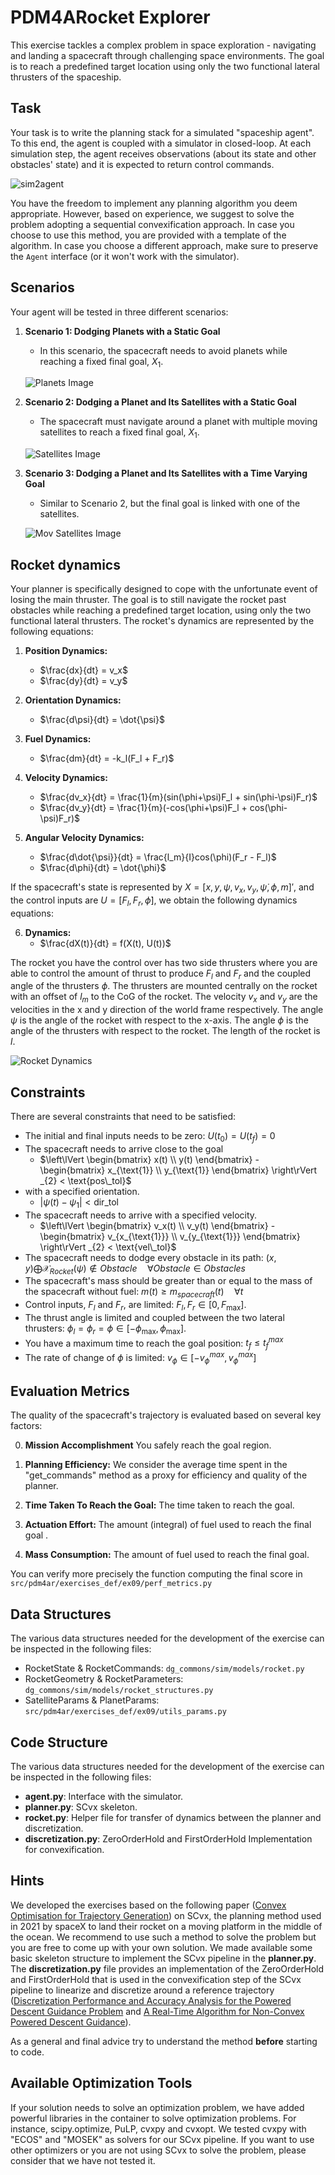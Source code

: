 # PDM4ARocket Explorer

This exercise tackles a complex problem in space exploration - navigating and landing a spacecraft through challenging space environments. 
The goal is to reach a predefined target location using only the two functional lateral thrusters of the spaceship. 

## Task
Your task is to write the planning stack for a simulated "spaceship agent".
To this end, the agent is coupled with a simulator in closed-loop.
At each simulation step, the agent receives observations (about its state and other obstacles' state) and it is expected to return control commands.

![sim2agent](https://user-images.githubusercontent.com/18750753/144580159-d4d29506-03b2-49b9-b4b8-3cde701cc7d4.png)

You have the freedom to implement any planning algorithm you deem appropriate. 
However, based on experience, we suggest to solve the problem adopting a sequential convexification approach.
In case you choose to use this method, you are provided with a template of the algorithm. 
In case you choose a different approach, make sure to preserve the `Agent` interface (or it won't work with the simulator).

## Scenarios

Your agent will be tested in three different scenarios:

1. **Scenario 1: Dodging Planets with a Static Goal**
   - In this scenario, the spacecraft needs to avoid planets while reaching a fixed final goal, $X_1$.

   ![Planets Image](https://github.com/PDM4AR/exercises/assets/91316303/b8afdb04-2f5a-4236-bde7-09b26dcdfa4e)

2. **Scenario 2: Dodging a Planet and Its Satellites with a Static Goal**
   - The spacecraft must navigate around a planet with multiple moving satellites to reach a fixed final goal, $X_1$.

   ![Satellites Image](https://github.com/PDM4AR/exercises/assets/91316303/395d0a10-98ee-4a56-9cd3-7ce004c91bb5)

3. **Scenario 3: Dodging a Planet and Its Satellites with a Time Varying Goal**
   - Similar to Scenario 2, but the final goal is linked with one of the satellites.

   ![Mov Satellites Image](https://github.com/PDM4AR/exercises/assets/91316303/e775ad18-aa5e-4a83-bf16-b93aeff6c6b0)

## Rocket dynamics
Your planner is specifically designed to cope with the unfortunate event of losing the main thruster.
The goal is to still navigate the rocket past obstacles while reaching a predefined target location, using only the two functional lateral thrusters. 
The rocket's dynamics are represented by the following equations:

1. **Position Dynamics:**
    - $\frac{dx}{dt} = v_x$
    - $\frac{dy}{dt} = v_y$

2. **Orientation Dynamics:**
    - $\frac{d\psi}{dt} = \dot{\psi}$

3. **Fuel Dynamics:**
    - $\frac{dm}{dt} = -k_l(F_l + F_r)$

4. **Velocity Dynamics:**
    - $\frac{dv_x}{dt} = \frac{1}{m}(sin(\phi+\psi)F_l + sin(\phi-\psi)F_r)$
    - $\frac{dv_y}{dt} = \frac{1}{m}(-cos(\phi+\psi)F_l + cos(\phi-\psi)F_r)$

5. **Angular Velocity Dynamics:**
    - $\frac{d\dot{\psi}}{dt} = \frac{l_m}{I}cos(\phi)(F_r - F_l)$
    - $\frac{d\phi}{dt} = \dot{\phi}$

If the spacecraft's state is represented by $X = [x, y, \psi, v_x, v_y, \dot{\psi}, \phi, m]'$, and the control inputs are $U = [F_l, F_r, \dot{\phi}]$, we obtain the following dynamics equations:

6. **Dynamics:**
    - $\frac{dX(t)}{dt} = f(X(t), U(t))$

The rocket you have the control over has two side thrusters where you are able to control the amount of thrust to produce $F_l$ and $F_r$ and the coupled angle of the thrusters $\phi$. The thrusters are mounted centrally on the rocket with an offset of $l_m$ to the CoG of the rocket. The velocity $v_x$ and $v_y$ are the velocities in the x and y direction of the world frame respectively. The angle $\psi$ is the angle of the rocket with respect to the x-axis. The angle $\phi$ is the angle of the thrusters with respect to the rocket. The length of the rocket is $l$.

![Rocket Dynamics](https://github.com/PDM4AR/exercises/assets/91316303/6557d710-f4e1-4f95-95b1-a9a11216eb32)

## Constraints

There are several constraints that need to be satisfied:

- The initial and final inputs needs to be zero: $U(t_0) = U(t_f) = 0$
- The spacecraft needs to arrive close to the goal
    - $\left\lVert \begin{bmatrix} x(t) \\ y(t) \end{bmatrix} - \begin{bmatrix} x_{\text{1}} \\ y_{\text{1}} \end{bmatrix} \right\rVert _{2} < \text{pos\_tol}$
- with a specified orientation.
    - $|\psi(t) - \psi_{\text{1}}| < \text{dir\_tol}$
- The spacecraft needs to arrive with a specified velocity.
    - $\left\lVert \begin{bmatrix} v_x(t) \\ v_y(t) \end{bmatrix} - \begin{bmatrix} v_{x_{\text{1}}} \\ v_{y_{\text{1}}} \end{bmatrix} \right\rVert _{2} < \text{vel\_tol}$
- The spacecraft needs to dodge every obstacle in its path: $(x, y) \bigoplus \mathcal{X}_{Rocket}(\psi) \notin Obstacle \quad \forall Obstacle \in Obstacles$
- The spacecraft's mass should be greater than or equal to the mass of the spacecraft without fuel: $m(t) \geq m_{spacecraft}(t) \quad \forall t$
- Control inputs, $F_l$ and $F_r$, are limited: $F_l, F_r \in [0, F_{\text{max}}]$.
- The thrust angle is limited and coupled between the two lateral thrusters: $\phi_l=\phi_r=\phi \in [-\phi_{\text{max}}, \phi_{\text{max}}]$.
- You have a maximum time to reach the goal position: $t_f \leq t_f^{max}$
- The rate of change of $\phi$ is limited: $v_\phi \in [-v^{max}_ϕ ,v^{max}_ϕ ]$

## Evaluation Metrics

The quality of the spacecraft's trajectory is evaluated based on several key factors:

0. **Mission Accomplishment** You safely reach the goal region.

1. **Planning Efficiency:** We consider the average time spent in the "get_commands" method as a proxy for efficiency and quality of the planner.

2. **Time Taken To Reach the Goal:** The time taken to reach the goal.

3. **Actuation Effort:** The amount (integral) of fuel used to reach the final goal .

4. **Mass Consumption:** The amount of fuel used to reach the final goal.

You can verify more precisely the function computing the final score in  `src/pdm4ar/exercises_def/ex09/perf_metrics.py` 

## Data  Structures

The various data structures needed for the development of the exercise can be inspected in the following files:

- RocketState & RocketCommands: `dg_commons/sim/models/rocket.py`
- RocketGeometry & RocketParameters: `dg_commons/sim/models/rocket_structures.py`
- SatelliteParams & PlanetParams: `src/pdm4ar/exercises_def/ex09/utils_params.py`

## Code Structure
The various data structures needed for the development of the exercise can be inspected in the following files:

- **agent.py**: Interface with the simulator.
- **planner.py**: SCvx skeleton.
- **rocket.py**: Helper file for transfer of dynamics between the planner and discretization.
- **discretization.py**: ZeroOrderHold and FirstOrderHold Implementation  for convexification.

## Hints
We developed the exercises based on the following paper ([Convex Optimisation for Trajectory Generation](https://arxiv.org/pdf/2106.09125.pdf)) on SCvx, the planning method used in 2021 by spaceX to land their rocket on a moving platform in the middle of the ocean. We recommend to use such a method to solve the problem but you are free to come up with your own solution. We made available some basic skeleton structure to implement the SCvx pipeline in the **planner.py**. The **discretization.py** file provides an implementation of the ZeroOrderHold and FirstOrderHold that is used in the convexification step of the SCvx pipeline to linearize and discretize around a reference trajectory ([Discretization Performance and Accuracy Analysis for the Powered Descent Guidance Problem](https://www.researchgate.net/publication/330200259_Discretization_Performance_and_Accuracy_Analysis_for_the_Rocket_Powered_Descent_Guidance_Problem) and [A Real-Time Algorithm  for Non-Convex Powered Descent Guidance](https://depts.washington.edu/uwrainlab/wordpress/wp-content/uploads/2020/01/AIAA_SciTech_2020.pdf)).

<!-- In the paper "A Real-Time Algorithm for Non-Convex Powered Descent Guidance" (https://depts.washington.edu/uwrainlab/wordpress/wp-content/uploads/2020/01/AIAA_SciTech_2020.pdf), you will find the use of \textit{Scaling Matrices} to scale states, inputs and parameters to produce numerically well-conditioned optimization problems. Our solution implementation only made use of scaling the parameters, not touching on states and inputs, and converged reliably. We recommend to use the same approach and  only introducing the normalization of states and inputs if you are facing numerical issues. -->

As a general and final advice try to understand the method **before** starting to code.

## Available Optimization Tools
If your solution needs to solve an optimization problem, we have added powerful libraries in the container to solve optimization problems. For instance, scipy.optimize, PuLP, cvxpy and cvxopt. We tested cvxpy with "ECOS" and "MOSEK" as solvers for our SCvx pipeline. If you want to use other optimizers or you are not using SCvx to solve the problem, please consider that we have not tested it.

